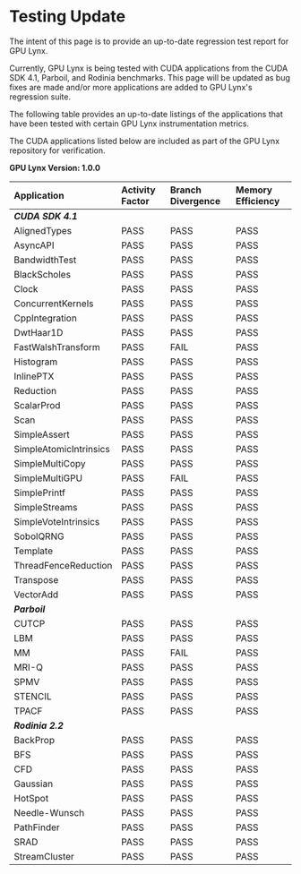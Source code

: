 # Testing Update #

The intent of this page is to provide an up-to-date regression test report for GPU Lynx.

Currently, GPU Lynx is being tested with CUDA applications from the CUDA SDK 4.1, Parboil, and Rodinia benchmarks. This page will be updated as bug fixes are made and/or more applications are added to GPU Lynx's regression suite.

The following table provides an up-to-date listings of the applications that have been tested with certain GPU Lynx instrumentation metrics.

The CUDA applications listed below are included as part of the GPU Lynx repository for verification.

**GPU Lynx Version: 1.0.0**

| **Application** | **Activity Factor** | **Branch Divergence** | **Memory Efficiency** |
|:----------------|:--------------------|:----------------------|:----------------------|
| **_CUDA SDK 4.1_** |                     |                       |                       |
| AlignedTypes    | PASS                | PASS                  | PASS                  |
| AsyncAPI        | PASS                | PASS                  | PASS                  |
| BandwidthTest   | PASS                | PASS                  | PASS                  |
| BlackScholes    | PASS                | PASS                  | PASS                  |
| Clock           | PASS                | PASS                  | PASS                  |
| ConcurrentKernels | PASS                | PASS                  | PASS                  |
| CppIntegration  | PASS                | PASS                  | PASS                  |
| DwtHaar1D       | PASS                | PASS                  | PASS                  |
| FastWalshTransform | PASS                | FAIL                  | PASS                  |
| Histogram       | PASS                | PASS                  | PASS                  |
| InlinePTX       | PASS                | PASS                  | PASS                  |
| Reduction       | PASS                | PASS                  | PASS                  |
| ScalarProd      | PASS                | PASS                  | PASS                  |
| Scan            | PASS                | PASS                  | PASS                  |
| SimpleAssert    | PASS                | PASS                  | PASS                  |
| SimpleAtomicIntrinsics | PASS                | PASS                  | PASS                  |
| SimpleMultiCopy | PASS                | PASS                  | PASS                  |
| SimpleMultiGPU  | PASS                | FAIL                  | PASS                  |
| SimplePrintf    | PASS                | PASS                  | PASS                  |
| SimpleStreams   | PASS                | PASS                  | PASS                  |
| SimpleVoteIntrinsics | PASS                | PASS                  | PASS                  |
| SobolQRNG       | PASS                | PASS                  | PASS                  |
| Template        | PASS                | PASS                  | PASS                  |
| ThreadFenceReduction | PASS                | PASS                  | PASS                  |
| Transpose       | PASS                | PASS                  | PASS                  |
| VectorAdd       | PASS                | PASS                  | PASS                  |
| **_Parboil_**   |                     |                       |                       |
| CUTCP           | PASS                | PASS                  | PASS                  |
| LBM             | PASS                | PASS                  | PASS                  |
| MM              | PASS                | FAIL                  | PASS                  |
| MRI-Q           | PASS                | PASS                  | PASS                  |
| SPMV            | PASS                | PASS                  | PASS                  |
| STENCIL         | PASS                | PASS                  | PASS                  |
| TPACF           | PASS                | PASS                  | PASS                  |
| **_Rodinia 2.2_** |                     |                       |                       |
| BackProp        | PASS                | PASS                  | PASS                  |
| BFS             | PASS                | PASS                  | PASS                  |
| CFD             | PASS                | PASS                  | PASS                  |
| Gaussian        | PASS                | PASS                  | PASS                  |
| HotSpot         | PASS                | PASS                  | PASS                  |
| Needle-Wunsch   | PASS                | PASS                  | PASS                  |
| PathFinder      | PASS                | PASS                  | PASS                  |
| SRAD            | PASS                | PASS                  | PASS                  |
| StreamCluster   | PASS                | PASS                  | PASS                  |